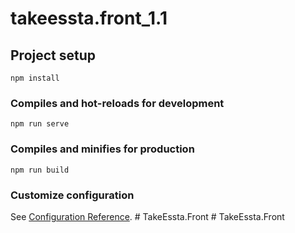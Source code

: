 # takeessta.front_1.1

## Project setup
```
npm install
```

### Compiles and hot-reloads for development
```
npm run serve
```

### Compiles and minifies for production
```
npm run build
```

### Customize configuration
See [Configuration Reference](https://cli.vuejs.org/config/).
#   T a k e E s s t a . F r o n t  
 #   T a k e E s s t a . F r o n t  
 